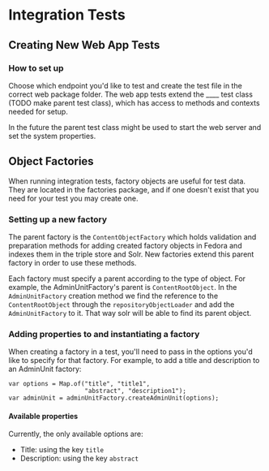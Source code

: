 # Integration Tests

## Creating New Web App Tests
### How to set up 
Choose which endpoint you'd like to test and create the test file in the correct web package
folder. The web app tests extend the ____ test class (TODO make parent test class), which has access to 
methods and contexts needed for setup. 

In the future the parent test class might be used to start the web server and set the system properties.

## Object Factories
When running integration tests, factory objects are useful for test data. They are located
in the factories package, and if one doesn't exist that you need for your test you may create one.

### Setting up a new factory
The parent factory is the `ContentObjectFactory` which holds validation and preparation
methods for adding created factory objects in Fedora and indexes them in the triple store
and Solr. New factories extend this parent factory in order to use these methods.

Each factory must specify a parent according to the type of object. For example, the 
AdminUnitFactory's parent is `ContentRootObject`. In the `AdminUnitFactory` creation method we find the 
reference to the `ContentRootObject` through the `repositoryObjectLoader` and add the 
`AdminUnitFactory` to it. That way solr will be able to find its parent object.

### Adding properties to and instantiating a factory
When creating a factory in a test, you'll need to pass in the options you'd like to specify 
for that factory. For example, to add a title and description to an AdminUnit factory:

```
var options = Map.of("title", "title1",
                     "abstract", "description1");
var adminUnit = adminUnitFactory.createAdminUnit(options);
```

#### Available properties
Currently, the only available options are:
- Title: using the key `title`
- Description: using the key `abstract`
